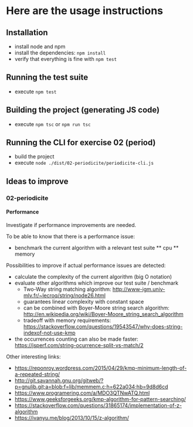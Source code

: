 # Here are the usage instructions

## Installation
* install node and npm
* install the dependencies: `npm install`
* verify that everything is fine with `npm test`

## Running the test suite
* execute `npm test`

## Building the project (generating JS code)
* execute `npm tsc` or `npm run tsc`

## Running the CLI for exercise 02 (period)
* build the project
* execute `node ./dist/02-periodicite/periodicite-cli.js`

## Ideas to improve

### 02-periodicite

#### Performance

Investigate if performance improvements are needed.

To be able to know that there is a performance issue:
* benchmark the current algorithm with a relevant test suite
** cpu
** memory

Possibilities to improve if actual performance issues are detected:
* calculate the complexity of the current algorithm (big O notation)
* evaluate other algorithms which improve our test suite / benchmark
  * Two-Way string matching algorithm: http://www-igm.univ-mlv.fr/~lecroq/string/node26.html
  * guarantees linear complexity with constant space
  * can be combined with Boyer-Moore string search algorithm: http://en.wikipedia.org/wiki/Boyer-Moore_string_search_algorithm
  * tradeoff with memory requirements: https://stackoverflow.com/questions/19543547/why-does-string-indexof-not-use-kmp
* the occurrences counting can also be made faster: https://jsperf.com/string-ocurrence-split-vs-match/2

Other interesting links:
* https://reponroy.wordpress.com/2015/04/29/kmp-minimum-length-of-a-repeated-string/
* http://git.savannah.gnu.org/gitweb/?p=gnulib.git;a=blob;f=lib/memmem.c;h=622a034;hb=9d8d6cd
* https://www.programering.com/a/MDO3QTNwATQ.html
* https://www.geeksforgeeks.org/kmp-algorithm-for-pattern-searching/
* https://stackoverflow.com/questions/31865174/implementation-of-z-algorithm
* https://ivanyu.me/blog/2013/10/15/z-algorithm/